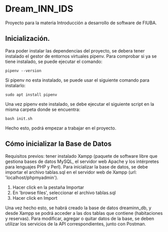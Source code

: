 # Dream_INN_IDS
Proyecto para la materia Introducción a desarrollo de software de FIUBA.

## Inicialización.
Para poder instalar las dependencias del proyecto, se debera tener instalado el gestor de entornos virtuales pipenv. Para comprobar si ya se tiene instalado, se puede ejecutar el comando:

```
pipenv --version
```

Si pipenv no esta instalado, se puede usar el siguiente comando para instalarlo:

```
sudo apt install pipenv
```

Una vez pipenv este instalado, se debe ejecutar el siguiente script en la misma carpeta donde se encuentra:

```
bash init.sh
```

Hecho esto, podrá empezar a trabajar en el proyecto.

## Cómo inicializar la Base de Datos
Requisitos previos: tener instalado Xampp (paquete de software libre que gestiona bases de datos MySQL, el servidor web Apache y los intérpretes para lenguajes PHP y Perl).
Para inicializar la base de datos, se debe importar el archivo tablas.sql en el servidor web de Xampp (url: 'localhost/phpmyadmin').
1. Hacer click en la pestaña Importar
2. En 'browse files', seleccionar el archivo tablas.sql
3. Hacer click en Import

Una vez hecho esto, se habrá creado la base de datos dreaminn_db, y desde Xampp se podrá acceder a las dos tablas que contiene (habitaciones y reservas).
Para modificar, agregar o quitar datos de la base, se deben utilizar los servicios de la API correspondientes, junto con
Postman.